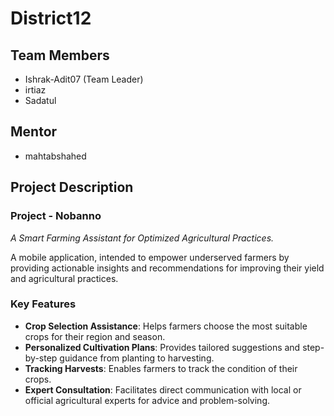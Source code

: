 # District12  

## Team Members  
- Ishrak-Adit07 (Team Leader)  
- irtiaz
- Sadatul  

## Mentor  
- mahtabshahed

## Project Description  

### **Project - Nobanno**  
*A Smart Farming Assistant for Optimized Agricultural Practices.*

A mobile application, intended to empower underserved farmers by providing actionable insights and recommendations for improving their yield and agricultural practices.  

### **Key Features**  
- **Crop Selection Assistance**: Helps farmers choose the most suitable crops for their region and season.  
- **Personalized Cultivation Plans**: Provides tailored suggestions and step-by-step guidance from planting to harvesting.  
- **Tracking Harvests**: Enables farmers to track the condition of their crops. 
- **Expert Consultation**: Facilitates direct communication with local or official agricultural experts for advice and problem-solving.